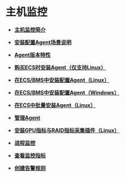 # 主机监控<a name="ZH-CN_TOPIC_0135532771"></a>

-   **[主机监控简介](主机监控简介.md)**  

-   **[安装配置Agent场景说明](安装配置Agent场景说明.md)**  

-   **[Agent版本特性](Agent版本特性.md)**  

-   **[购买ECS时安装Agent（仅支持Linux）](购买ECS时安装Agent（仅支持Linux）.md)**  

-   **[在ECS/BMS中安装配置Agent（Linux）](在ECS-BMS中安装配置Agent（Linux）.md)**  

-   **[在ECS/BMS中安装配置Agent（Windows）](在ECS-BMS中安装配置Agent（Windows）.md)**  

-   **[在ECS中批量安装Agent（Linux）](在ECS中批量安装Agent（Linux）.md)**  

-   **[管理Agent](管理Agent.md)**  

-   **[安装GPU指标与RAID指标采集插件（Linux）](安装GPU指标与RAID指标采集插件（Linux）.md)**  

-   **[进程监控](进程监控.md)**  

-   **[查看监控指标](查看监控指标.md)**  

-   **[创建告警规则](创建告警规则.md)**  


